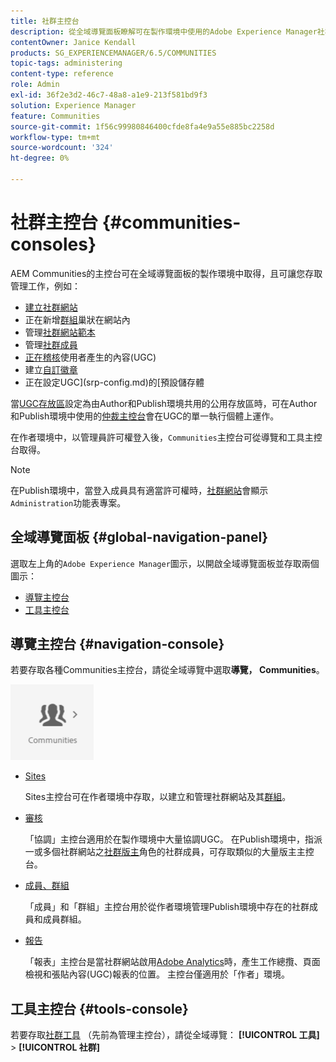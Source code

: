 ```yaml
---
title: 社群主控台
description: 從全域導覽面板瞭解可在製作環境中使用的Adobe Experience Manager社群主控台。
contentOwner: Janice Kendall
products: SG_EXPERIENCEMANAGER/6.5/COMMUNITIES
topic-tags: administering
content-type: reference
role: Admin
exl-id: 36f2e3d2-46c7-48a8-a1e9-213f581bd9f3
solution: Experience Manager
feature: Communities
source-git-commit: 1f56c99980846400cfde8fa4e9a55e885bc2258d
workflow-type: tm+mt
source-wordcount: '324'
ht-degree: 0%

---
```


# 社群主控台 {#communities-consoles}

AEM Communities的主控台可在全域導覽面板的製作環境中取得，且可讓您存取管理工作，例如：

* [建立社群網站](sites-console.md)
* 正在新增[群組](groups.md)巢狀在網站內
* 管理[社群網站範本](sites.md)
* 管理[社群成員](members.md)
* [正在稽核](moderate-ugc.md)使用者產生的內容(UGC)
* 建立[自訂徽章](badges.md)
* 正在設定UGC](srp-config.md)的[預設儲存體

當[UGC存放區](working-with-srp.md)設定為由Author和Publish環境共用的公用存放區時，可在Author和Publish環境中使用的[仲裁主控台](moderation.md)會在UGC的單一執行個體上運作。

在作者環境中，以管理員許可權登入後，`Communities`主控台可從導覽和工具主控台取得。

>[!NOTE]
>
>在Publish環境中，當登入成員具有適當許可權時，[社群網站](sites-console.md)會顯示`Administration`功能表專案。

## 全域導覽面板 {#global-navigation-panel}

選取左上角的`Adobe Experience Manager`圖示，以開啟全域導覽面板並存取兩個圖示：

* [導覽主控台](#navigation-console)
* [工具主控台](tools.md)

## 導覽主控台 {#navigation-console}

若要存取各種Communities主控台，請從全域導覽中選取&#x200B;**導覽， Communities**。

![社群](assets/communities.png)

* [Sites](sites-console.md)

  Sites主控台可在作者環境中存取，以建立和管理社群網站及其[群組](groups.md)。

* [審核](moderation.md)

  「協調」主控台適用於在製作環境中大量協調UGC。 在Publish環境中，指派一或多個社群網站之[社群版主](users.md#publishenvironmentusersandgroups)角色的社群成員，可存取類似的大量版主主控台。

* [成員、群組](members.md)

  「成員」和「群組」主控台用於從作者環境管理Publish環境中存在的社群成員和成員群組。

* [報告](reports.md)

  「報表」主控台是當社群網站啟用[Adobe Analytics](sites-console.md#analytics)時，產生工作總攬、頁面檢視和張貼內容(UGC)報表的位置。 主控台僅適用於「作者」環境。

## 工具主控台 {#tools-console}

若要存取[社群工具](tools.md) （先前為管理主控台），請從全域導覽： **[!UICONTROL 工具]** > **[!UICONTROL 社群]**
